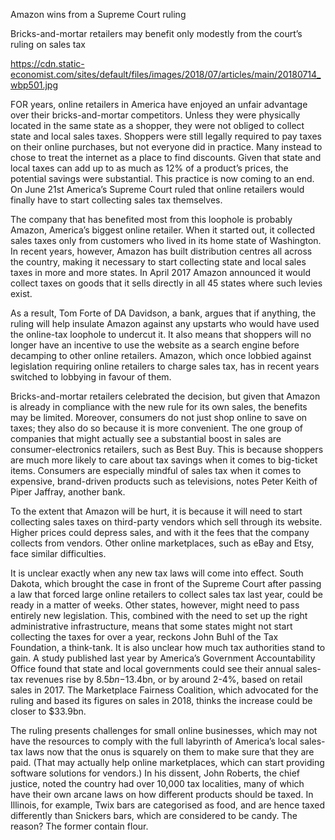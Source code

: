 Amazon wins from a Supreme Court ruling

Bricks-and-mortar retailers may benefit only modestly from the court’s ruling on sales tax

https://cdn.static-economist.com/sites/default/files/images/2018/07/articles/main/20180714_wbp501.jpg

FOR years, online retailers in America have enjoyed an unfair advantage over their bricks-and-mortar competitors. Unless they were physically located in the same state as a shopper, they were not obliged to collect state and local sales taxes. Shoppers were still legally required to pay taxes on their online purchases, but not everyone did in practice. Many instead to chose to treat the internet as a place to find discounts. Given that state and local taxes can add up to as much as 12% of a product’s prices, the potential savings were substantial. This practice is now coming to an end. On June 21st America’s Supreme Court ruled that online retailers would finally have to start collecting sales tax themselves.

The company that has benefited most from this loophole is probably Amazon, America’s biggest online retailer. When it started out, it collected sales taxes only from customers who lived in its home state of Washington. In recent years, however, Amazon has built distribution centres all across the country, making it necessary to start collecting state and local sales taxes in more and more states. In April 2017 Amazon announced it would collect taxes on goods that it sells directly in all 45 states where such levies exist.

As a result, Tom Forte of DA Davidson, a bank, argues that if anything, the ruling will help insulate Amazon against any upstarts who would have used the online-tax loophole to undercut it. It also means that shoppers will no longer have an incentive to use the website as a search engine before decamping to other online retailers. Amazon, which once lobbied against legislation requiring online retailers to charge sales tax, has in recent years switched to lobbying in favour of them.

Bricks-and-mortar retailers celebrated the decision, but given that Amazon is already in compliance with the new rule for its own sales, the benefits may be limited. Moreover, consumers do not just shop online to save on taxes; they also do so because it is more convenient. The one group of companies that might actually see a substantial boost in sales are consumer-electronics retailers, such as Best Buy. This is because shoppers are much more likely to care about tax savings when it comes to big-ticket items. Consumers are especially mindful of sales tax when it comes to expensive, brand-driven products such as televisions, notes Peter Keith of Piper Jaffray, another bank.

To the extent that Amazon will be hurt, it is because it will need to start collecting sales taxes on third-party vendors which sell through its website. Higher prices could depress sales, and with it the fees that the company collects from vendors. Other online marketplaces, such as eBay and Etsy, face similar difficulties.

It is unclear exactly when any new tax laws will come into effect. South Dakota, which brought the case in front of the Supreme Court after passing a law that forced large online retailers to collect sales tax last year, could be ready in a matter of weeks. Other states, however, might need to pass entirely new legislation. This, combined with the need to set up the right administrative infrastructure, means that some states might not start collecting the taxes for over a year, reckons John Buhl of the Tax Foundation, a think-tank. It is also unclear how much tax authorities stand to gain. A study published last year by America’s Government Accountability Office found that state and local governments could see their annual sales-tax revenues rise by $8.5bn-$13.4bn, or by around 2-4%, based on retail sales in 2017. The Marketplace Fairness Coalition, which advocated for the ruling and based its figures on sales in 2018, thinks the increase could be closer to $33.9bn.

The ruling presents challenges for small online businesses, which may not have the resources to comply with the full labyrinth of America’s local sales-tax laws now that the onus is squarely on them to make sure that they are paid. (That may actually help online marketplaces, which can start providing software solutions for vendors.) In his dissent, John Roberts, the chief justice, noted the country had over 10,000 tax localities, many of which have their own arcane laws on how different products should be taxed. In Illinois, for example, Twix bars are categorised as food, and are hence taxed differently than Snickers bars, which are considered to be candy. The reason? The former contain flour.
